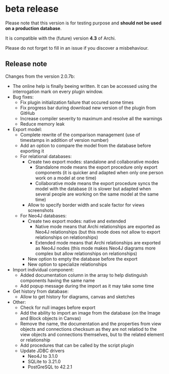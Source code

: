 
# beta release
Please note that this version is for testing purpose and **should not be used on a production database**.

It is compatible with the (future) version **4.3** of Archi.

Please do not forget to fill in an issue if you discover a misbehaviour.

## Release note
Changes from the version 2.0.7b:
* The online help is finally beeing written. It can be accessed using the interrogation mark on every plugin window.
* Bug fixes:
  * Fix plugin initialization failure that occured some times
  * Fix progress bar during download new version of the plugin from GitHub
  * Increase compiler severity to maximum and resolve all the warnings
  * Reduce memory leak
* Export model:
  * Complete rewrite of the comparison management (use of timestamps in addition of version number)
  * Add an option to compare the model from the database before exporting it
  * For relational databases:
    * Create two export modes: standalone and collaborative modes
      * Standalone mode means the export procedure only export components (it is quicker and adapted when only one person work on a model at one time)
      * Collaborative mode means the export procedure syncs the model with the database (it is slower but adapted when several people are working on the same model at the same time)
    * Allow to specify border width and scale factor for views screenshots
  * For Neo4J databases:
    * Create two export modes: native and extended
      * Native mode means that Archi relationships are exported as Neo4J relationships (but this mode does not allow to export relationships on relationships)
      * Extended mode means that Archi relationships are exported as Neo4J nodes (this mode makes Neo4J diagrams more complex but allow relationships on relationships)
    * New option to empty the database before the export
    * New option to specialize relationships
* Import individual component:
  * Added documentation column in the array to help distinguish components having the same name
  * Add popup message during the import as it may take some time
* Get history from database:
  * Allow to get history for diagrams, canvas and sketches
* Other:
  * Check for null images before export 
  * Add the ability to import an image from the database (on the Image and Block objects in Canvas)
  * Remove the name, the documentation and the properties from view objects and connections checksum as they are not relatiod to the view objects and connections themselves, but to the related element or relationship
  * Add procedures that can be called by the script plugin
  * Update JDBC drivers
    * Neo4J to 3.1.0
    * SQLite to 3.21.0
    * PostGreSQL to 42.2.1
